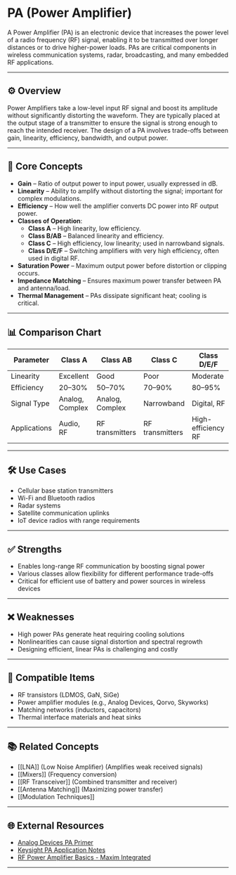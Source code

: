 # PA (Power Amplifier)

A Power Amplifier (PA) is an electronic device that increases the power level of a radio frequency (RF) signal, enabling it to be transmitted over longer distances or to drive higher-power loads. PAs are critical components in wireless communication systems, radar, broadcasting, and many embedded RF applications.

---

## ⚙️ Overview

Power Amplifiers take a low-level input RF signal and boost its amplitude without significantly distorting the waveform. They are typically placed at the output stage of a transmitter to ensure the signal is strong enough to reach the intended receiver. The design of a PA involves trade-offs between gain, linearity, efficiency, bandwidth, and output power.

---

## 🧠 Core Concepts

- **Gain** – Ratio of output power to input power, usually expressed in dB.
- **Linearity** – Ability to amplify without distorting the signal; important for complex modulations.
- **Efficiency** – How well the amplifier converts DC power into RF output power.
- **Classes of Operation**:
  - **Class A** – High linearity, low efficiency.
  - **Class B/AB** – Balanced linearity and efficiency.
  - **Class C** – High efficiency, low linearity; used in narrowband signals.
  - **Class D/E/F** – Switching amplifiers with very high efficiency, often used in digital RF.
- **Saturation Power** – Maximum output power before distortion or clipping occurs.
- **Impedance Matching** – Ensures maximum power transfer between PA and antenna/load.
- **Thermal Management** – PAs dissipate significant heat; cooling is critical.

---

## 📊 Comparison Chart

| Parameter        | Class A       | Class AB     | Class C      | Class D/E/F    |
|------------------|---------------|--------------|--------------|----------------|
| Linearity        | Excellent     | Good         | Poor         | Moderate       |
| Efficiency       | 20–30%        | 50–70%       | 70–90%       | 80–95%         |
| Signal Type      | Analog, Complex| Analog, Complex| Narrowband   | Digital, RF    |
| Applications     | Audio, RF     | RF transmitters | RF transmitters | High-efficiency RF |

---

## 🛠 Use Cases

- Cellular base station transmitters
- Wi-Fi and Bluetooth radios
- Radar systems
- Satellite communication uplinks
- IoT device radios with range requirements

---

## ✅ Strengths

- Enables long-range RF communication by boosting signal power
- Various classes allow flexibility for different performance trade-offs
- Critical for efficient use of battery and power sources in wireless devices

---

## ❌ Weaknesses

- High power PAs generate heat requiring cooling solutions
- Nonlinearities can cause signal distortion and spectral regrowth
- Designing efficient, linear PAs is challenging and costly

---

## 🔧 Compatible Items

- RF transistors (LDMOS, GaN, SiGe)
- Power amplifier modules (e.g., Analog Devices, Qorvo, Skyworks)
- Matching networks (inductors, capacitors)
- Thermal interface materials and heat sinks

---

## 📚 Related Concepts

- [[LNA]] (Low Noise Amplifier) (Amplifies weak received signals)
- [[Mixers]] (Frequency conversion)
- [[RF Transceiver]] (Combined transmitter and receiver)
- [[Antenna Matching]] (Maximizing power transfer)
- [[Modulation Techniques]]

---

## 🌐 External Resources

- [Analog Devices PA Primer](https://www.analog.com/en/technical-articles/introduction-to-power-amplifiers.html)
- [Keysight PA Application Notes](https://www.keysight.com/us/en/assets/7018-03111/application-notes/5990-5880.pdf)
- [RF Power Amplifier Basics - Maxim Integrated](https://www.maximintegrated.com/en/design/technical-documents/tutorials/7/705.html)

---
